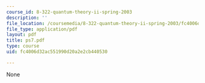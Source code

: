 ```yaml
---
course_id: 8-322-quantum-theory-ii-spring-2003
description: ''
file_location: /coursemedia/8-322-quantum-theory-ii-spring-2003/fc4006d32ac551990d20a2e2cb440530_ps7.pdf
file_type: application/pdf
layout: pdf
title: ps7.pdf
type: course
uid: fc4006d32ac551990d20a2e2cb440530

---
```

None